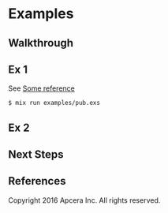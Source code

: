 # Examples

## Walkthrough

## Ex 1

See [Some reference](exampless)
```sh
$ mix run examples/pub.exs
```

## Ex 2

## Next Steps

## References
Copyright 2016 Apcera Inc. All rights reserved. 
